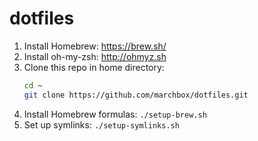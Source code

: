 # dotfiles

1. Install Homebrew: <https://brew.sh/>
2. Install oh-my-zsh: <http://ohmyz.sh>
3. Clone this repo in home directory:
    ```sh
    cd ~
    git clone https://github.com/marchbox/dotfiles.git
    ```
4. Install Homebrew formulas: `./setup-brew.sh`
5. Set up symlinks: `./setup-symlinks.sh`
